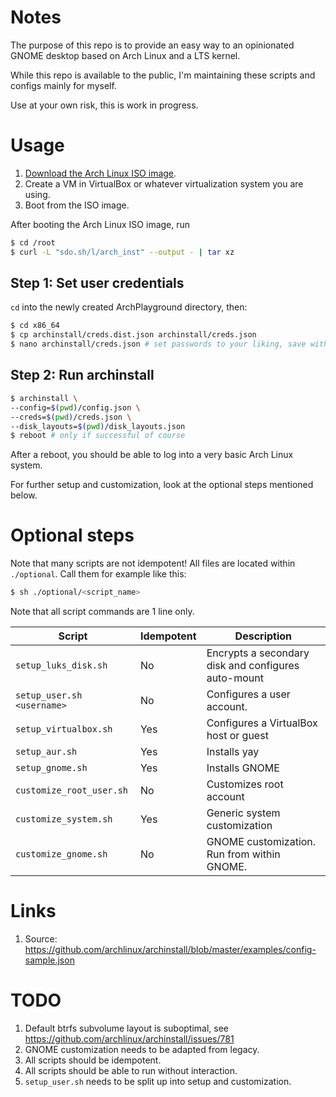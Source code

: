 # Notes

The purpose of this repo is to provide an easy way to an opinionated GNOME desktop based on Arch Linux and a LTS kernel.

While this repo is available to the public, I'm maintaining these scripts and configs mainly for myself.

Use at your own risk, this is work in progress.

# Usage

1. [Download the Arch Linux ISO image](https://www.archlinux.org/download/).
2. Create a VM in VirtualBox or whatever virtualization system you are using.
3. Boot from the ISO image.

After booting the Arch Linux ISO image, run

```bash
$ cd /root
$ curl -L "sdo.sh/l/arch_inst" --output - | tar xz
```

## Step 1: Set user credentials

`cd` into the newly created ArchPlayground directory, then:

```bash
$ cd x86_64
$ cp archinstall/creds.dist.json archinstall/creds.json
$ nano archinstall/creds.json # set passwords to your liking, save with CTRL+O, exit with CTRL+X
```

## Step 2: Run archinstall

```bash
$ archinstall \
--config=$(pwd)/config.json \
--creds=$(pwd)/creds.json \
--disk_layouts=$(pwd)/disk_layouts.json
$ reboot # only if successful of course
```

After a reboot, you should be able to log into a very basic Arch Linux system.

For further setup and customization, look at the optional steps mentioned below.

# Optional steps

Note that many scripts are not idempotent! All files are located
within `./optional`. Call them for example like this:

```bash 
$ sh ./optional/<script_name> 
```

Note that all script commands are 1 line only.

| Script                     | Idempotent | Description                                         |
|----------------------------|------------|-----------------------------------------------------|
| `setup_luks_disk.sh`       | No         | Encrypts a secondary disk and configures auto-mount |
| `setup_user.sh <username>` | No         | Configures a user account.                          |
| `setup_virtualbox.sh`      | Yes        | Configures a VirtualBox host or guest               |
| `setup_aur.sh`             | Yes        | Installs yay                                        |
| `setup_gnome.sh`           | Yes        | Installs GNOME                                      |
| `customize_root_user.sh`   | No         | Customizes root account                             |
| `customize_system.sh`      | Yes        | Generic system customization                        |
 | `customize_gnome.sh`       | No         | GNOME customization. Run from within GNOME.         |

# Links

1. Source: https://github.com/archlinux/archinstall/blob/master/examples/config-sample.json

# TODO

1. Default btrfs subvolume layout is suboptimal, see https://github.com/archlinux/archinstall/issues/781
2. GNOME customization needs to be adapted from legacy.
3. All scripts should be idempotent.
4. All scripts should be able to run without interaction.
5. `setup_user.sh` needs to be split up into setup and customization.